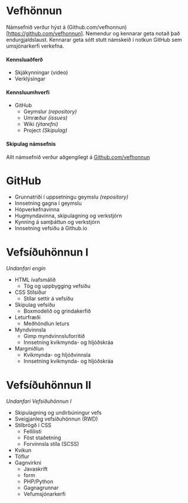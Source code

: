 # Vefhönnun

Námsefnið verður hýst á (Github.com/vefhonnun)[https://github.com/vefhonnun]. Nemendur og kennarar geta notað það endurgjaldslaust. Kennarar geta sótt stutt námskeið í notkun GitHub sem umsjónarkerfi verkefna.

#### Kennsluaðferð
* Skjákynningar (video)
* Verklýsingar 

#### Kennsluumhverfi
 * GitHub
   * Geymslur _(repository)_
   * Umræður _(issues)_
   * Wiki _(ýtarefni)_
   * Project _(Skipulag)_

#### Skipulag námsefnis

Allt námsefnið verður aðgengilegt á  [Github.com/vefhonnun](https://github.com/vefhonnun)
# GitHub 
* Grunnatriði í uppsetningu geymslu _(repository)_
* Innsetning gagna í geymslu
* Hópverkefnavinna
* Hugmyndavinna, skipulagning og verkstjórn 
* Kynning á samþáttun og verkstjórn 
* Innsetning vefsíðu á Github.io

# Vefsíðuhönnun I
_Undanfari engin_
* HTML ívafsmálið
  * Tög og uppbygging vefsíðu
* CSS Stílsíður
  * Stílar settir á vefsíðu
* Skipulag vefsíðu
  * Boxmodelið og grindakerfið
* Leturfræði
  * Meðhöndlun leturs 
* Myndvinnsla
  * Gimp myndvinnsluforritið
  * Innsetning kvikmynda- og hljóðskráa
* Margmiðlun
  * Kvikmynda- og hljóðvinnsla
  * Innsetning kvikmynda- og hljóðskráa 
  
# Vefsíðuhönnun II
_Undanfari Vefsíðuhönnun I_
* Skipulagning og undirbúningur vefs
* Sveigjanleg vefsíðuhönnun (RWD)
* Stílbrögð í CSS
  * Fellilisti
  * Föst staðetning
  * Forvinnsla stíla (SCSS)
* Kvikun
* Töflur
* Gagnvirkni
  * Javaskrift
  * form
  * PHP/Python
  * Gagnagrunnar
  * Vefumsjónarkerfi
  

